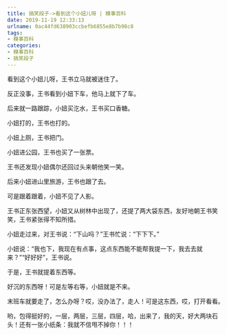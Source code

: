 ```yaml
---
title: 搞笑段子->看到这个小妞儿呀 | 糗事百科
date: 2019-11-19 12:33:13
urlname: 0ac44fd638903ccbefb6855e8b7b98c8
tags: 
- 糗事百科
categories:
- 糗事百科
- 搞笑段子
---
```

看到这个小妞儿呀，王书立马就被迷住了。

反正没事，王书看到小妞下车，他马上就下了车。

后来就一路跟踪，小妞买汔水，王书买口香糖。

小妞打的，王书也打的。

小妞上厕，王书把门。

小妞进公园，王书也买了一张票。

王书还发现小妞偶尔还回过头来朝他笑一笑。

后来小妞进山里旅游，王书也跟了去。

可是跟着跟着，小妞不见了人影。

王书正东张西望，小妞又从树林中出现了，还提了两大袋东西，友好地朝王书笑笑，王书紧张得不知所措。

小妞走过来，对王书说：“下山吗？”王书忙说：“下下下。”

小妞说：“我也下，我现在有点事，这点东西能不能帮我提一下，我去去就来？”“好好好”，王书说。

于是，王书就提着东西等。

好沉的东西呀！可是左等右等，小妞就是不来。

末班车就要走了，怎么办呀？哎，没办法了，走人！可是这东西，哎，打开看看。

哟，包得挺好的，一层，两层，三层，四层，哈，出来了，我的天，好大两块石头！还有一张小纸条：我就不信甩不掉你！！！


